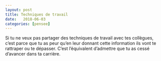 ```yaml
---
layout: post
title: Techniques de travail
date:   2018-06-03
categories: [pensee]
---
```

Si tu ne veux pas partager des techniques de travail avec tes collègues, c’est parce que tu as peur qu’en leur donnant cette information ils vont te rattraper ou te dépasser. C’est l’équivalent d’admettre que tu as cessé d’avancer dans ta carrière. 